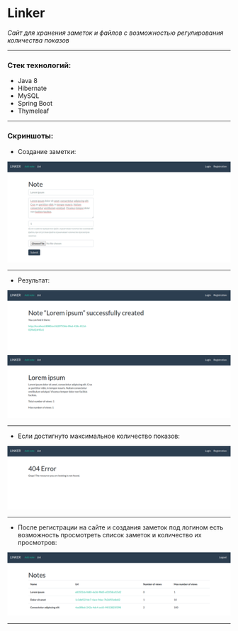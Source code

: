# Linker

_Cайт для хранения заметок и файлов с возможностью регулирования количества показов_
___
### Стек технологий:

* Java 8
* Hibernate
* MySQL
* Spring Boot
* Thymeleaf
___
### Скриншоты:

* Создание заметки:

![](https://raw.githubusercontent.com/applepinepaprica/linker/master/images/image3887.png)
___
* Результат:

![](https://raw.githubusercontent.com/applepinepaprica/linker/master/images/image3898.png)
![](https://raw.githubusercontent.com/applepinepaprica/linker/master/images/image3909.png)
___
* Если достигнуто максимальное количество показов:

![](https://raw.githubusercontent.com/applepinepaprica/linker/master/images/image3920.png)
___
* После регистрации на сайте и создания заметок под логином есть возможность просмотреть список заметок и количество их просмотров:

![](https://raw.githubusercontent.com/applepinepaprica/linker/master/images/image3931.png)
___